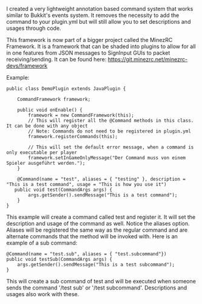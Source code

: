 I created a very lightweight annotation based command system that works similar to Bukkit's events system. It removes the necessity to add the command to your plugin.yml but will still allow you to set descriptions and usages through code.

This framework is now part of a bigger project called the MinezRC Framework. It is a framework that can be shaded into plugins to allow for all in one features from JSON messages to SignInput GUIs to packet receiving/sending. It can be found here: https://git.minezrc.net/minezrc-devs/framework

Example:

    public class DemoPlugin extends JavaPlugin {

        CommandFramework framework;

        public void onEnable() {
            framework = new CommandFramework(this);
            // This will register all the @Command methods in this class. It can be done with any object
            // Note: Commands do not need to be registered in plugin.yml
            framework.registerCommands(this);
            
            // This will set the default error message, when a command is only executable per player
            framework.setInGameOnlyMessage("Der Command muss von einem Spieler ausgeführt werden.");
        }
    
        @Command(name = "test", aliases = { "testing" }, description = "This is a test command", usage = "This is how you use it")
       public void test(CommandArgs args) {
            args.getSender().sendMessage("This is a test command");
        }
    }

This example will create a command called test and register it. It will set the description and usage of the command as well. Notice the aliases option. Aliases will be registered the same way as the regular command and are alternate commands that the method will be invoked with. Here is an example of a sub command:

    @Command(name = "test.sub", aliases = { "test.subcommand"})
    public void testSub(CommandArgs args) {
        args.getSender().sendMessage("This is a test subcommand");
    }

This will create a sub command of test and will be executed when someone sends the command '/test sub' or '/test subcommand'. Descriptions and usages also work with these.
